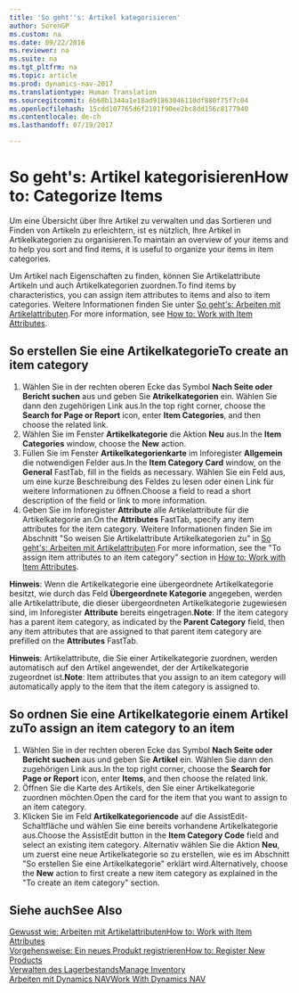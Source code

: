 ```yaml
---
title: 'So geht''s: Artikel kategorisieren'
author: SorenGP
ms.custom: na
ms.date: 09/22/2016
ms.reviewer: na
ms.suite: na
ms.tgt_pltfrm: na
ms.topic: article
ms.prod: dynamics-nav-2017
ms.translationtype: Human Translation
ms.sourcegitcommit: 6b60b1344a1e18ad91863046110df880f75f7c04
ms.openlocfilehash: 15cdd107765d6f2101f90ee2bc8dd156c8177940
ms.contentlocale: de-ch
ms.lasthandoff: 07/19/2017

---
```


# <a name="how-to-categorize-items"></a><span data-ttu-id="d50e8-102">So geht's: Artikel kategorisieren</span><span class="sxs-lookup"><span data-stu-id="d50e8-102">How to: Categorize Items</span></span>
<span data-ttu-id="d50e8-103">Um eine Übersicht über Ihre Artikel zu verwalten und das Sortieren und Finden von Artikeln zu erleichtern, ist es nützlich, Ihre Artikel in Artikelkategorien zu organisieren.</span><span class="sxs-lookup"><span data-stu-id="d50e8-103">To maintain an overview of your items and to help you sort and find items, it is useful to organize your items in item categories.</span></span>

<span data-ttu-id="d50e8-104">Um Artikel nach Eigenschaften zu finden, können Sie Artikelattribute Artikeln und auch Artikelkategorien zuordnen.</span><span class="sxs-lookup"><span data-stu-id="d50e8-104">To find items by characteristics, you can assign item attributes to items and also to item categories.</span></span> <span data-ttu-id="d50e8-105">Weitere Informationen finden Sie unter [So geht's: Arbeiten mit Artikelattributen](inventory-how-work-item-attributes.md).</span><span class="sxs-lookup"><span data-stu-id="d50e8-105">For more information, see [How to: Work with Item Attributes](inventory-how-work-item-attributes.md).</span></span>

## <a name="to-create-an-item-category"></a><span data-ttu-id="d50e8-106">So erstellen Sie eine Artikelkategorie</span><span class="sxs-lookup"><span data-stu-id="d50e8-106">To create an item category</span></span>
1. <span data-ttu-id="d50e8-107">Wählen Sie in der rechten oberen Ecke das Symbol **Nach Seite oder Bericht suchen** aus und geben Sie **Atrikelkategorien** ein. Wählen Sie dann den zugehörigen Link aus.</span><span class="sxs-lookup"><span data-stu-id="d50e8-107">In the top right corner, choose the **Search for Page or Report** icon, enter **Item Categories**, and then choose the related link.</span></span>
2. <span data-ttu-id="d50e8-108">Wählen Sie im Fenster **Artikelkategorie** die Aktion **Neu** aus.</span><span class="sxs-lookup"><span data-stu-id="d50e8-108">In the **Item Categories** window, choose the **New** action.</span></span>
3. <span data-ttu-id="d50e8-109">Füllen Sie im Fenster **Artikelkategorienkarte** im Inforegister **Allgemein** die notwendigen Felder aus.</span><span class="sxs-lookup"><span data-stu-id="d50e8-109">In the **Item Category Card** window, on the **General** FastTab, fill in the fields as necessary.</span></span> <span data-ttu-id="d50e8-110">Wählen Sie ein Feld aus, um eine kurze Beschreibung des Feldes zu lesen oder einen Link für weitere Informationen zu öffnen.</span><span class="sxs-lookup"><span data-stu-id="d50e8-110">Choose a field to read a short description of the field or link to more information.</span></span>
4. <span data-ttu-id="d50e8-111">Geben Sie im Inforegister **Attribute** alle Artikelattribute für die Artikelkategorie an.</span><span class="sxs-lookup"><span data-stu-id="d50e8-111">On the **Attributes** FastTab, specify any item attributes for the item category.</span></span> <span data-ttu-id="d50e8-112">Weitere Informationen finden Sie im Abschnitt "So weisen Sie Artikelattribute Artikelkategorien zu" in [So geht's: Arbeiten mit Artikelattributen](inventory-how-work-item-attributes.md).</span><span class="sxs-lookup"><span data-stu-id="d50e8-112">For more information, see the "To assign item attributes to an item category" section in [How to: Work with Item Attributes](inventory-how-work-item-attributes.md).</span></span>

<span data-ttu-id="d50e8-113">**Hinweis**: Wenn die Artikelkategorie eine übergeordnete Artikelkategorie besitzt, wie durch das Feld **Übergeordnete Kategorie** angegeben, werden alle Artikelattribute, die dieser übergeordneten Artikelkategorie zugewiesen sind, im Inforegister **Attribute** bereits eingetragen.</span><span class="sxs-lookup"><span data-stu-id="d50e8-113">**Note**: If the item category has a parent item category, as indicated by the **Parent Category** field, then any item attributes that are assigned to that parent item category are prefilled on the **Attributes** FastTab.</span></span>

<span data-ttu-id="d50e8-114">**Hinweis**: Artikelattribute, die Sie einer Artikelkategorie zuordnen, werden automatisch auf den Artikel angewendet, der der Artikelkategorie zugeordnet ist.</span><span class="sxs-lookup"><span data-stu-id="d50e8-114">**Note**: Item attributes that you assign to an item category will automatically apply to the item that the item category is assigned to.</span></span>

## <a name="to-assign-an-item-category-to-an-item"></a><span data-ttu-id="d50e8-115">So ordnen Sie eine Artikelkategorie einem Artikel zu</span><span class="sxs-lookup"><span data-stu-id="d50e8-115">To assign an item category to an item</span></span>
1. <span data-ttu-id="d50e8-116">Wählen Sie in der rechten oberen Ecke das Symbol **Nach Seite oder Bericht suchen** aus und geben Sie **Artikel** ein. Wählen Sie dann den zugehörigen Link aus.</span><span class="sxs-lookup"><span data-stu-id="d50e8-116">In the top right corner, choose the **Search for Page or Report** icon, enter **Items**, and then choose the related link.</span></span>
2. <span data-ttu-id="d50e8-117">Öffnen Sie die Karte des Artikels, den Sie einer Artikelkategorie zuordnen möchten.</span><span class="sxs-lookup"><span data-stu-id="d50e8-117">Open the card for the item that you want to assign to an item category.</span></span>
3. <span data-ttu-id="d50e8-118">Klicken Sie im Feld **Artikelkategoriencode** auf die AssistEdit-Schaltfläche und wählen Sie eine bereits vorhandene Artikelkategorie aus.</span><span class="sxs-lookup"><span data-stu-id="d50e8-118">Choose the AssistEdit button in the **Item Category Code** field and select an existing item category.</span></span> <span data-ttu-id="d50e8-119">Alternativ wählen Sie die Aktion **Neu**, um zuerst eine neue Artikelkategorie so zu erstellen, wie es im Abschnitt "So erstellen Sie eine Artikelkategorie" erklärt wird.</span><span class="sxs-lookup"><span data-stu-id="d50e8-119">Alternatively, choose the **New** action to first create a new item category as explained in the "To create an item category" section.</span></span>

## <a name="see-also"></a><span data-ttu-id="d50e8-120">Siehe auch</span><span class="sxs-lookup"><span data-stu-id="d50e8-120">See Also</span></span>  
[<span data-ttu-id="d50e8-121">Gewusst wie: Arbeiten mit Artikelattributen</span><span class="sxs-lookup"><span data-stu-id="d50e8-121">How to: Work with Item Attributes</span></span>](inventory-how-work-item-attributes.md)  
[<span data-ttu-id="d50e8-122">Vorgehensweise: Ein neues Produkt registrieren</span><span class="sxs-lookup"><span data-stu-id="d50e8-122">How to: Register New Products</span></span>](inventory-how-register-new-products.md)  
[<span data-ttu-id="d50e8-123">Verwalten des Lagerbestands</span><span class="sxs-lookup"><span data-stu-id="d50e8-123">Manage Inventory</span></span>](inventory-manage-inventory.md)  
[<span data-ttu-id="d50e8-124">Arbeiten mit Dynamics NAV</span><span class="sxs-lookup"><span data-stu-id="d50e8-124">Work With Dynamics NAV</span></span>](ui-work-product.md)


